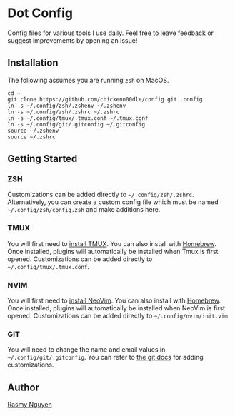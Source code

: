 # Dot Config

Config files for various tools I use daily. Feel free to leave feedback or suggest improvements by opening an issue!

## Installation

The following assumes you are running `zsh` on MacOS.

```
cd ~
git clone https://github.com/chickenn00dle/config.git .config
ln -s ~/.config/zsh/.zshenv ~/.zshenv
ln -s ~/.config/zsh/.zshrc ~/.zshrc
ln -s ~/.config/tmux/.tmux.conf ~/.tmux.conf
ln -s ~/.config/git/.gitconfig ~/.gitconfig
source ~/.zshenv
source ~/.zshrc
```

## Getting Started

### ZSH

Customizations can be added directly to `~/.config/zsh/.zshrc`. Alternatively, you can create a custom config file which must be named `~/.config/zsh/config.zsh` and make additions here.

### TMUX

You will first need to [install TMUX](https://github.com/tmux/tmux#installation). You can also install with [Homebrew](https://formulae.brew.sh/formula/tmux). Once installed, plugins will automatically be installed when Tmux is first opened. Customizations can be added directly to `~/.config/tmux/.tmux.conf`.

### NVIM

You will first need to [install NeoVim](https://neovim.io/). You can also install with [Homebrew](https://formulae.brew.sh/formula/neovim). Once installed, plugins will automatically be installed when NeoVim is first opened. Customizations can be added directly to `~/.config/nvim/init.vim`

### GIT

You will need to change the name and email values in `~/.config/git/.gitconfig`. You can refer to [the git docs](https://git-scm.com/docs/git-config) for adding customizations.

## Author

[Rasmy Nguyen](https://rzmy.win)


